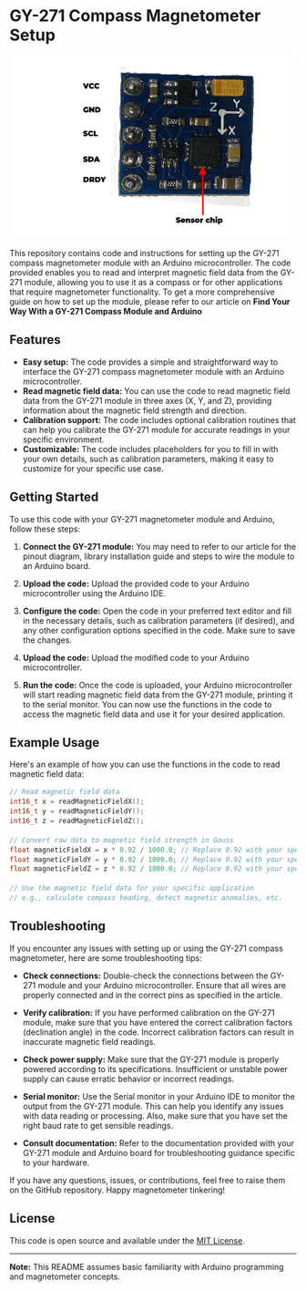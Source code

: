 # GY-271 Compass Magnetometer Setup
![My Image](GY-271.jpg)

This repository contains code and instructions for setting up the GY-271 compass magnetometer module with an Arduino microcontroller. The code provided enables you to read and interpret magnetic field data from the GY-271 module, allowing you to use it as a compass or for other applications that require magnetometer functionality. To get a more comprehensive guide on how to set up the module, please refer to our article on **Find Your Way With a GY-271 Compass Module and Arduino**

## Features

- **Easy setup:** The code provides a simple and straightforward way to interface the GY-271 compass magnetometer module with an Arduino microcontroller.
- **Read magnetic field data:** You can use the code to read magnetic field data from the GY-271 module in three axes (X, Y, and Z), providing information about the magnetic field strength and direction.
- **Calibration support:** The code includes optional calibration routines that can help you calibrate the GY-271 module for accurate readings in your specific environment.
- **Customizable:** The code includes placeholders for you to fill in with your own details, such as calibration parameters, making it easy to customize for your specific use case.

## Getting Started

To use this code with your GY-271 magnetometer module and Arduino, follow these steps:

1. **Connect the GY-271 module:** You may need to refer to our article for the pinout diagram, library installation guide and steps to wire the module to an Arduino board.

2. **Upload the code:** Upload the provided code to your Arduino microcontroller using the Arduino IDE.

3. **Configure the code:** Open the code in your preferred text editor and fill in the necessary details, such as calibration parameters (if desired), and any other configuration options specified in the code. Make sure to save the changes.

4. **Upload the code:** Upload the modified code to your Arduino microcontroller.

5. **Run the code:** Once the code is uploaded, your Arduino microcontroller will start reading magnetic field data from the GY-271 module, printing it to the serial monitor. You can now use the functions in the code to access the magnetic field data and use it for your desired application.

## Example Usage

Here's an example of how you can use the functions in the code to read magnetic field data:

```cpp
// Read magnetic field data
int16_t x = readMagneticFieldX();
int16_t y = readMagneticFieldY();
int16_t z = readMagneticFieldZ();

// Convert raw data to magnetic field strength in Gauss
float magneticFieldX = x * 0.92 / 1000.0; // Replace 0.92 with your specific calibration factor
float magneticFieldY = y * 0.92 / 1000.0; // Replace 0.92 with your specific calibration factor
float magneticFieldZ = z * 0.92 / 1000.0; // Replace 0.92 with your specific calibration factor

// Use the magnetic field data for your specific application
// e.g., calculate compass heading, detect magnetic anomalies, etc.
```
## Troubleshooting

If you encounter any issues with setting up or using the GY-271 compass magnetometer, here are some troubleshooting tips:

- **Check connections:** Double-check the connections between the GY-271 module and your Arduino microcontroller. Ensure that all wires are properly connected and in the correct pins as specified in the article.

- **Verify calibration:** If you have performed calibration on the GY-271 module, make sure that you have entered the correct calibration factors (declination angle) in the code. Incorrect calibration factors can result in inaccurate magnetic field readings.

- **Check power supply:** Make sure that the GY-271 module is properly powered according to its specifications. Insufficient or unstable power supply can cause erratic behavior or incorrect readings.

- **Serial monitor:** Use the Serial monitor in your Arduino IDE to monitor the output from the GY-271 module. This can help you identify any issues with data reading or processing. Also, make sure that you have set the right baud rate to get sensible readings.

- **Consult documentation:** Refer to the documentation provided with your GY-271 module and Arduino board for troubleshooting guidance specific to your hardware.

If you have any questions, issues, or contributions, feel free to raise them on the GitHub repository. Happy magnetometer tinkering!

## License

This code is open source and available under the [MIT License](LICENSE).

---

**Note:** This README assumes basic familiarity with Arduino programming and magnetometer concepts.
